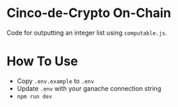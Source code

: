 # Cinco-de-Crypto On-Chain

Code for outputting an integer list using `computable.js`.

# How To Use

- Copy `.env.example` to `.env`
- Update `.env` with your ganache connection string
- `npm run dev`
